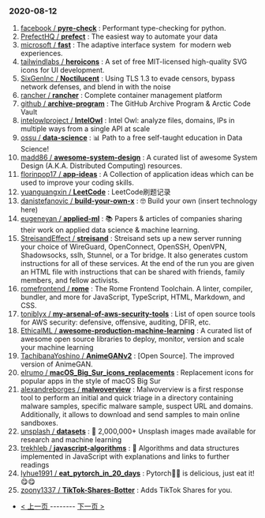 ### 2020-08-12 
1. [
        facebook /
**pyre-check**](https://github.com/facebook/pyre-check) : Performant type-checking for python.
1. [
        PrefectHQ /
**prefect**](https://github.com/PrefectHQ/prefect) : The easiest way to automate your data
1. [
        microsoft /
**fast**](https://github.com/microsoft/fast) : The adaptive interface system  for modern web experiences.
1. [
        tailwindlabs /
**heroicons**](https://github.com/tailwindlabs/heroicons) : A set of free MIT-licensed high-quality SVG icons for UI development.
1. [
        SixGenInc /
**Noctilucent**](https://github.com/SixGenInc/Noctilucent) : Using TLS 1.3 to evade censors, bypass network defenses, and blend in with the noise
1. [
        rancher /
**rancher**](https://github.com/rancher/rancher) : Complete container management platform
1. [
        github /
**archive-program**](https://github.com/github/archive-program) : The GitHub Archive Program & Arctic Code Vault
1. [
        intelowlproject /
**IntelOwl**](https://github.com/intelowlproject/IntelOwl) : Intel Owl: analyze files, domains, IPs in multiple ways from a single API at scale
1. [
        ossu /
**data-science**](https://github.com/ossu/data-science) : 📊 Path to a free self-taught education in Data Science!
1. [
        madd86 /
**awesome-system-design**](https://github.com/madd86/awesome-system-design) : A curated list of awesome System Design (A.K.A. Distributed Computing) resources.
1. [
        florinpop17 /
**app-ideas**](https://github.com/florinpop17/app-ideas) : A Collection of application ideas which can be used to improve your coding skills.
1. [
        yuanguangxin /
**LeetCode**](https://github.com/yuanguangxin/LeetCode) : LeetCode刷题记录
1. [
        danistefanovic /
**build-your-own-x**](https://github.com/danistefanovic/build-your-own-x) : 🤓 Build your own (insert technology here)
1. [
        eugeneyan /
**applied-ml**](https://github.com/eugeneyan/applied-ml) : 📚 Papers & articles of companies sharing their work on applied data science & machine learning.
1. [
        StreisandEffect /
**streisand**](https://github.com/StreisandEffect/streisand) : Streisand sets up a new server running your choice of WireGuard, OpenConnect, OpenSSH, OpenVPN, Shadowsocks, sslh, Stunnel, or a Tor bridge. It also generates custom instructions for all of these services. At the end of the run you are given an HTML file with instructions that can be shared with friends, family members, and fellow activists.
1. [
        romefrontend /
**rome**](https://github.com/romefrontend/rome) : The Rome Frontend Toolchain. A linter, compiler, bundler, and more for JavaScript, TypeScript, HTML, Markdown, and CSS.
1. [
        toniblyx /
**my-arsenal-of-aws-security-tools**](https://github.com/toniblyx/my-arsenal-of-aws-security-tools) : List of open source tools for AWS security: defensive, offensive, auditing, DFIR, etc.
1. [
        EthicalML /
**awesome-production-machine-learning**](https://github.com/EthicalML/awesome-production-machine-learning) : A curated list of awesome open source libraries to deploy, monitor, version and scale your machine learning
1. [
        TachibanaYoshino /
**AnimeGANv2**](https://github.com/TachibanaYoshino/AnimeGANv2) : [Open Source]. The improved version of AnimeGAN.
1. [
        elrumo /
**macOS_Big_Sur_icons_replacements**](https://github.com/elrumo/macOS_Big_Sur_icons_replacements) : Replacement icons for popular apps in the style of macOS Big Sur
1. [
        alexandreborges /
**malwoverview**](https://github.com/alexandreborges/malwoverview) : Malwoverview is a first response tool to perform an initial and quick triage in a directory containing malware samples, specific malware sample, suspect URL and domains. Additionally, it allows to download and send samples to main online sandboxes.
1. [
        unsplash /
**datasets**](https://github.com/unsplash/datasets) : 🎁 2,000,000+ Unsplash images made available for research and machine learning
1. [
        trekhleb /
**javascript-algorithms**](https://github.com/trekhleb/javascript-algorithms) : 📝 Algorithms and data structures implemented in JavaScript with explanations and links to further readings
1. [
        lyhue1991 /
**eat_pytorch_in_20_days**](https://github.com/lyhue1991/eat_pytorch_in_20_days) : Pytorch🍊🍉 is delicious, just eat it! 😋😋
1. [
        zoony1337 /
**TikTok-Shares-Botter**](https://github.com/zoony1337/TikTok-Shares-Botter) : Adds TikTok Shares for you. 

- [ < 上一页 ](https://github.com/able8/github-trending-daily-record/blob/master/2020-08-11.md) -------- [ 下一页 > ](https://github.com/able8/github-trending-daily-record/blob/master/2020-08-13.md)